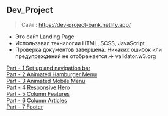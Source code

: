 ## Dev_Project

> Cайт : https://dev-project-bank.netlify.app/

- Это сайт Landing Page 
- Использавал техналогии HTML, SCSS, JavaScript
- Проверка документов завершена. Никаких ошибок или предупреждений не       отображается.-> validator.w3.org

[Part - 1 Set up and navigation bar](/README/Part_1/README.md)<br>
[Part - 2 Animated Hamburger Menu](/README/Part_2/README.md)<br>
[Part - 3 Animated Mobile Menu](/README/Part_3/README.md)<br>
[Part - 4 Responsive Hero](/README/Part_4/README.md)<br>
[Part - 5 Column Features](/README/Part_5/README.md)<br>
[Part - 6 Column Articles](/README/Part_6/README.md)<br>
[Part - 7 Footer](/README/Part_7/README.md)<br>